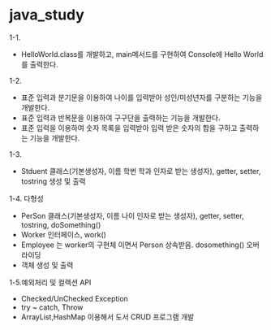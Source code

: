# java_study

1-1. 
  - HelloWorld.class를 개발하고, main메서드를 구현하여 Console에 Hello World를 출력한다.

1-2. 
  - 표준 입력과 분기문을 이용하여 나이를 입력받아 성인/미성년자를 구분하는 기능을 개발한다.
  - 표준 입력과 반복문을 이용하여 구구단을 출력하는 기능을 개발한다.
  - 표준 입력을 이용하여 숫자 목록을 입력받아 입력 받은 숫자의 합을 구하고 출력하는 기능을 개발한다.

1-3.
- Stduent 클래스(기본생성자, 이름 학번 학과 인자로 받는 생성자), getter, setter, tostring  생성 및 출력

1-4. 다형성
- PerSon 클래스(기본생성자, 이름 나이 인자로 받는 생성자), getter, setter, tostring, doSomething()
- Worker 인터페이스, work()
- Employee 는 worker의 구현체 이면서 Person 상속받음. dosomething() 오버라이딩
- 객체 생성 및 출력 

1-5.예외처리 및 컬렉션 API
-  Checked/UnChecked Exception
-  try ~ catch, Throw
-  ArrayList,HashMap 이용해서 도서 CRUD 프로그램 개발


